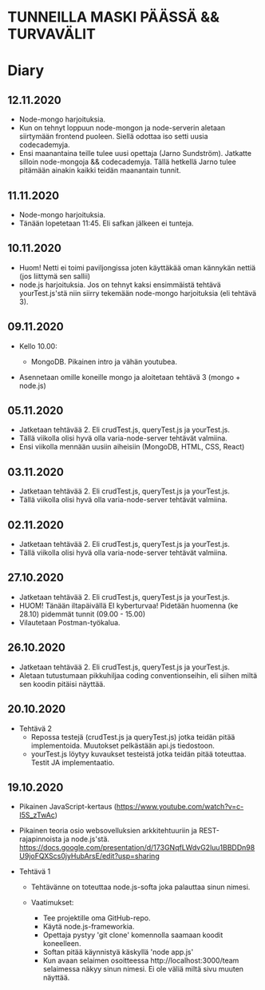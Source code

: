 
<h1>TUNNEILLA MASKI PÄÄSSÄ && TURVAVÄLIT</h1>

<h1>Diary</h1>

<h2>12.11.2020</h2>

* Node-mongo harjoituksia.
* Kun on tehnyt loppuun node-mongon ja node-serverin aletaan siirtymään frontend puoleen. Siellä odottaa iso setti uusia codecademyja. 
* Ensi maanantaina teille tulee uusi opettaja (Jarno Sundström).  Jatkatte silloin node-mongoja && codecademyja. Tällä hetkellä Jarno tulee pitämään ainakin kaikki teidän maanantain tunnit.

<h2>11.11.2020</h2>

* Node-mongo harjoituksia.
* Tänään lopetetaan 11:45. Eli safkan jälkeen ei tunteja. 

<h2>10.11.2020</h2>

* Huom! Netti ei toimi paviljongissa joten käyttäkää oman kännykän nettiä (jos liittymä sen sallii)
* node.js harjoituksia. Jos on tehnyt kaksi ensimmäistä tehtävä yourTest.js'stä niin siirry tekemään node-mongo harjoituksia (eli tehtävä 3).

<h2>09.11.2020</h2>

* Kello 10.00:
    * MongoDB. Pikainen intro ja vähän youtubea.

* Asennetaan omille koneille mongo ja aloitetaan tehtävä 3 (mongo + node.js)

<h2>05.11.2020</h2>

* Jatketaan tehtävää 2. Eli crudTest.js, queryTest.js ja yourTest.js.
* Tällä viikolla olisi hyvä olla varia-node-server tehtävät valmiina. 
* Ensi viikolla mennään uusiin aiheisiin (MongoDB, HTML, CSS, React)

<h2>03.11.2020</h2>

* Jatketaan tehtävää 2. Eli crudTest.js, queryTest.js ja yourTest.js.
* Tällä viikolla olisi hyvä olla varia-node-server tehtävät valmiina. 

<h2>02.11.2020</h2>

* Jatketaan tehtävää 2. Eli crudTest.js, queryTest.js ja yourTest.js.
* Tällä viikolla olisi hyvä olla varia-node-server tehtävät valmiina. 

<h2>27.10.2020</h2>

* Jatketaan tehtävää 2. Eli crudTest.js, queryTest.js ja yourTest.js.
* HUOM! Tänään iltapäivällä EI kyberturvaa! Pidetään huomenna (ke 28.10) pidemmät tunnit (09.00 - 15.00)
* Vilautetaan Postman-työkalua.

<h2>26.10.2020</h2>

* Jatketaan tehtävää 2. Eli crudTest.js, queryTest.js ja yourTest.js.
* Aletaan tutustumaan pikkuhiljaa coding conventionseihin, eli siihen miltä sen koodin pitäisi näyttää.

<h2>20.10.2020</h2>

* Tehtävä 2
    * Repossa testejä (crudTest.js ja queryTest.js) jotka teidän pitää implementoida. Muutokset pelkästään api.js tiedostoon.
    * yourTest.js löytyy kuvaukset testeistä jotka teidän pitää toteuttaa. Testit JA implementaatio.

<h2>19.10.2020</h2>

* Pikainen JavaScript-kertaus (https://www.youtube.com/watch?v=c-I5S_zTwAc)
* Pikainen teoria osio websovelluksien arkkitehtuuriin ja REST-rajapinnoista ja node.js'stä. https://docs.google.com/presentation/d/173GNqfLWdvG2luu1BBDDn98U9joFQXScs0jyHubArsE/edit?usp=sharing

* Tehtävä 1
    * Tehtävänne on toteuttaa node.js-softa joka palauttaa sinun nimesi.
  
    * Vaatimukset:
        * Tee projektille oma GitHub-repo.
        * Käytä node.js-frameworkia.
        * Opettaja pystyy 'git clone' komennolla saamaan koodit koneelleen.
        * Softan pitää käynnistyä käskyllä 'node app.js'
        * Kun avaan selaimen osoitteessa http://localhost:3000/team selaimessa näkyy sinun nimesi. Ei ole väliä miltä sivu muuten näyttää. 